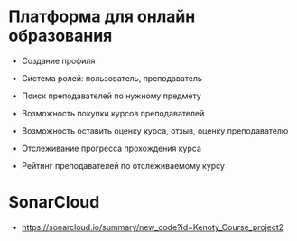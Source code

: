 # Платформа для онлайн образования
+ Создание профиля

+ Система ролей: пользователь, преподаватель

+ Поиск преподавателей по нужному предмету

+ Возможность покупки курсов преподавателей

+ Возможность оставить оценку курса, отзыв, оценку преподавателю

+ Отслеживание прогресса прохождения курса

+ Рейтинг преподавателей по отслеживаемому курсу

# SonarCloud

+ https://sonarcloud.io/summary/new_code?id=Kenoty_Course_project2